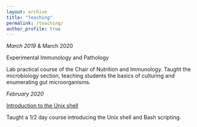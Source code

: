 ```yaml
---
layout: archive
title: "Teaching"
permalink: /teaching/
author_profile: true
---
```


_March 2019_ & March 2020 

Experimental Immunology and Pathology

Lab practical course of the Chair of Nutrition and Immunology. Taught the microbiology section, 
teaching students the basics of culturing and enumerating gut microorganisms. 

_February 2020_

[Introduction to the Unix shell](https://github.com/adamsorbie/unix_shell_course-2020-02-14)

Taught a 1/2 day course introducing the Unix shell and Bash scripting.
